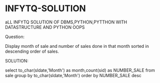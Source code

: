 # INFYTQ-SOLUTION
aLL INFYTQ SOLUTION OF DBMS,PYTHON,PYTTHON WITH DATASTRUCTURE AND PYTHON OOPS

Question:


Display month of sale and number of sales done in that month sorted in descending order of sales.



SOLUTION:


select to_char(sldate,'Month') as month,count(sid) as NUMBER_SALE from sale 
  group by to_char(sldate,'Month') 
order by NUMBER_SALE desc
